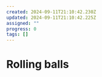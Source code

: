 ```yaml
---
created: 2024-09-11T21:10:42.230Z
updated: 2024-09-11T21:10:42.225Z
assigned: ""
progress: 0
tags: []
---
```


# Rolling balls
